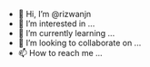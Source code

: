 - 👋 Hi, I’m @rizwanjn
- 👀 I’m interested in ...
- 🌱 I’m currently learning ...
- 💞️ I’m looking to collaborate on ...
- 📫 How to reach me ...

<!---
rizwanjn/rizwanjn is a ✨ special ✨ repository because its `README.md` (this file) appears on your GitHub profile.
You can click the Preview link to take a look at your changes.
--->
